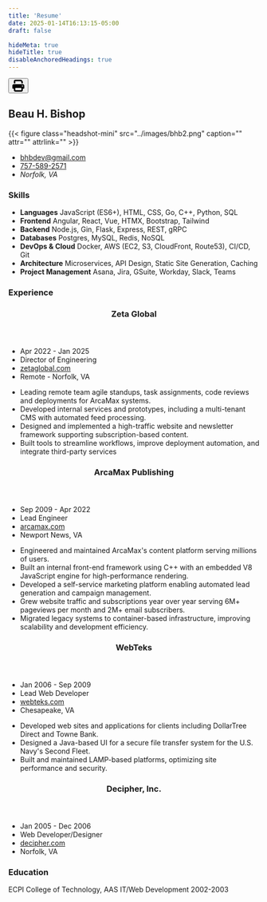 ```yaml
---
title: 'Resume'
date: 2025-01-14T16:13:15-05:00
draft: false

hideMeta: true
hideTitle: true
disableAnchoredHeadings: true
---
```


<button class="print" onclick="window.print()" title="Print">
 <svg xmlns="http://www.w3.org/2000/svg" viewBox="0 0 512 512" width="24" height="24"><path d="M128 0C92.7 0 64 28.7 64 64l0 96 64 0 0-96 226.7 0L384 93.3l0 66.7 64 0 0-66.7c0-17-6.7-33.3-18.7-45.3L400 18.7C388 6.7 371.7 0 354.7 0L128 0zM384 352l0 32 0 64-256 0 0-64 0-16 0-16 256 0zm64 32l32 0c17.7 0 32-14.3 32-32l0-96c0-35.3-28.7-64-64-64L64 192c-35.3 0-64 28.7-64 64l0 96c0 17.7 14.3 32 32 32l32 0 0 64c0 35.3 28.7 64 64 64l256 0c35.3 0 64-28.7 64-64l0-64zM432 248a24 24 0 1 1 0 48 24 24 0 1 1 0-48z"/></svg>
</button>

<div class="resume">

<section class="res-header">
<h1>Beau H. Bishop</h1>

</section>



<div class="res-meta">

{{< figure class="headshot-mini" src="../images/bhb2.png" caption="" attr="" attrlink="" >}} 

- [bhbdev@gmail.com](mailto:bhbdev@gmail.com)
- [757-589-2571](tel:17575892571)
- *Norfolk, VA*

</div>


### Skills 

<div class="res-skills">

- **Languages** 
JavaScript (ES6+), HTML, CSS, Go, C++, Python, SQL
- **Frontend**
Angular, React, Vue, HTMX, Bootstrap, Tailwind
- **Backend** 
Node.js, Gin, Flask, Express, REST, gRPC
- **Databases** 
Postgres, MySQL, Redis, NoSQL
- **DevOps & Cloud** 
Docker, AWS (EC2, S3, CloudFront, Route53), CI/CD, Git
- **Architecture** 
Microservices, API Design, Static Site Generation, Caching
- **Project Management** 
Asana, Jira, GSuite, Workday, Slack, Teams


</div>

### Experience

<div class="res-experience">

  <article class="res-job">
    <header>
      <h3>Zeta Global</h3>
    </header>
    <aside class="res-meta">
      <ul>
        <li class="tenure">Apr 2022 - Jan 2025</li>
        <li class="role">Director of Engineering</li>
        <li class="website"><a href="https://www.zetaglobal.com">zetaglobal.com</a></li>
        <li class="location">Remote - Norfolk, VA</li>
      </ul>
    </aside>
    <section class="res-highlights">
      <ul>
        <li>Leading remote team agile standups, task assignments, code reviews and deployments for ArcaMax systems.</li>
        <li>Developed internal services and prototypes, including a multi-tenant CMS with automated feed processing.</li>
        <li>Designed and implemented a high-traffic website and newsletter framework supporting subscription-based content.</li>
        <li>Built tools to streamline workflows, improve deployment automation, and integrate third-party services</li>
      </ul>
    </section>
  </article>

  <article class="res-job">
    <header>
      <h3>ArcaMax Publishing</h3>
    </header>
    <aside class="res-meta">
      <ul>
        <li class="tenure">Sep 2009 - Apr 2022</li>
        <li class="role">Lead Engineer</li>
        <li class="website"><a href="https://www.arcamax.com">arcamax.com</a></li>
        <li class="location">Newport News, VA</li>
      </ul>
    </aside>
    <section class="res-highlights">
      <ul>
        <li>Engineered and maintained ArcaMax's content platform serving millions of users.</li>
        <li>Built an internal front-end framework using C++ with an embedded V8 JavaScript engine for high-performance rendering.</li>
        <li>Developed a self-service marketing platform enabling automated lead generation and campaign management.</li>
        <li>Grew website traffic and subscriptions year over year serving 6M+ pageviews per month and 2M+ email subscribers.</li>
        <li>Migrated legacy systems to container-based infrastructure, improving scalability and development efficiency.</li>
      </ul>
    </section>
  </article>

  <article class="res-job">
    <header>
      <h3>WebTeks</h3>
    </header>
    <aside class="res-meta">
      <ul>
        <li class="tenure">Jan 2006 - Sep 2009</li>
        <li class="role">Lead Web Developer</li>
        <li class="website"><a href="https://www.webteks.com">webteks.com</a></li>
        <li class="location">Chesapeake, VA</li>
      </ul>
    </aside>
    <section class="res-highlights">
      <ul>
        <li>Developed web sites and applications for clients including DollarTree Direct and Towne Bank.</li>
        <li>Designed a Java-based UI for a secure file transfer system for the U.S. Navy's Second Fleet.</li>
        <li>Built and maintained LAMP-based platforms, optimizing site performance and security.</li>
      </ul>
    </section>
  </article>

  <article class="res-job">
    <header>
      <h3>Decipher, Inc.</h3>
    </header>
    <aside class="res-meta">
      <ul>
        <li class="tenure">Jan 2005 - Dec 2006</li>
        <li class="role">Web Developer/Designer</li>
        <li class="website"><a href="https://www.decipher.com">decipher.com</a></li>
        <li class="location">Norfolk, VA</li>
      </ul>
    </aside>
    <section class="res-highlights">
      <!-- <ul>
        <li>Implemented various pixel-perfect web sites and designs in HTML, CSS and JavaScript.</li>
        <li>Prototyped a secure application using Java + Swing UI for a project in coupon industry.</li>
      </ul> -->
    </section>
  </article>

</div>

### Education 

ECPI College of Technology, AAS IT/Web Development 2002-2003

</div>